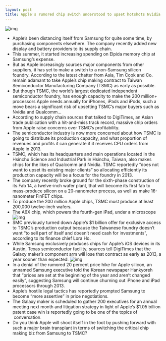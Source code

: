 ```yaml
---
layout: post
title: Apple's rumored chip switch understood to upset hotshots Nvidia and Qualcomm
---
```

![img](http://media.idownloadblog.com/wp-content/uploads/2011/09/a6.jpg)
* Apple’s been distancing itself from Samsung for quite some time, by purchasing components elsewhere. The company recently added new display and battery providers to its supply chain.
* This summer, it started increasing spending on Elpida memory chip at Samsung’s expense.
* But as Apple increasingly sources major components from other suppliers, it has yet to make a switch to a non-Samsung silicon foundry. According to the latest chatter from Asia, Tim Cook and Co. remain adamant to take Apple’s chip making contract to Taiwan Semiconductor Manufacturing Company (TSMC) as early as possible.
* But though TSMC, the world’s largest dedicated independent semiconductor foundry, has enough capacity to make the 200 million+ processors Apple needs annually for iPhones, iPads and iPods, such a move bears a significant risk of upsetting TSMC’s major buyers such as Nvidia and Qualcomm…
* According to supply chain sources that talked to DigiTimes, an Asian trade publication with a hit-and-miss track record, massive chip orders from Apple raise concerns over TSMC’s profitability.
* The semiconductor industry is now more concerned about how TSMC is going to distribute its production capacity, and what proportion of revenues and profits it can generate if it receives CPU orders from Apple in 2013.
* TSMC, which has its headquarters and main operations located in the Hsinchu Science and Industrial Park in Hsinchu, Taiwan, also makes chips for the likes of Qualcomm and Nvidia. TSMC reportedly “does not want to upset its existing major clients” so allocating efficiently its production capacity will be a focus for the foundry in 2013.
* The company recently broke ground for the sixth-phase construction of its Fab 14, a twelve-inch wafer plant, that will become its first fab to mass-produce silicon on a 20-nanometer process, as well as make 16-nanometer FinFET chips.
* To produce the 200 million Apple chips, TSMC must produce at least 200,000 twelve-inch wafers.
* The A6X chip, which powers the fourth-gen iPad, under a microscope
![img](http://media.idownloadblog.com/wp-content/uploads/2012/11/A6X-floorplan-Chipworks-0011.jpg)
* SMC previously turned down Apple’s $1 billion offer for exclusive access to TSMC’s production output because the Taiwanese foundry doesn’t want “to sell part of itself and doesn’t need cash for investments”, according to its finance chief Lora Ho.
* While Samsung exclusively produces chips for Apple’s iOS devices in its Austin, Texas semiconductor facility, sources tell DigiTimes that the Galaxy maker’s component arm will lose that contract as early as 2013, a year sooner than expected.
![img](http://media.idownloadblog.com/wp-content/uploads/2012/11/Samsung-Austin-plant-e1353099940474.jpg)
* In a denial of the rumored 20 percent price hike for Apple silicon, an unnamed Samsung executive told the Korean newspaper Hankyoreh that “prices are set at the beginning of the year and aren’t changed easily”, suggesting Samsung will continue churning out iPhone and iPad processors through 2013.
* Apple’s hostile legal tactics has reportedly prompted Samsung to become “more assertive” in price negotiations.
* The Galaxy maker is scheduled to gather 200 executives for an annual meeting next month and litigation strategy in light of Apple’s $1.05 billion patent case win is reportedly going to be one of the topics of  conversation.
* Do you think Apple will shoot itself in the foot by pushing forward with such a major brain transplant in terms of switching the critical chip making biz from Samsung to TSMC?

